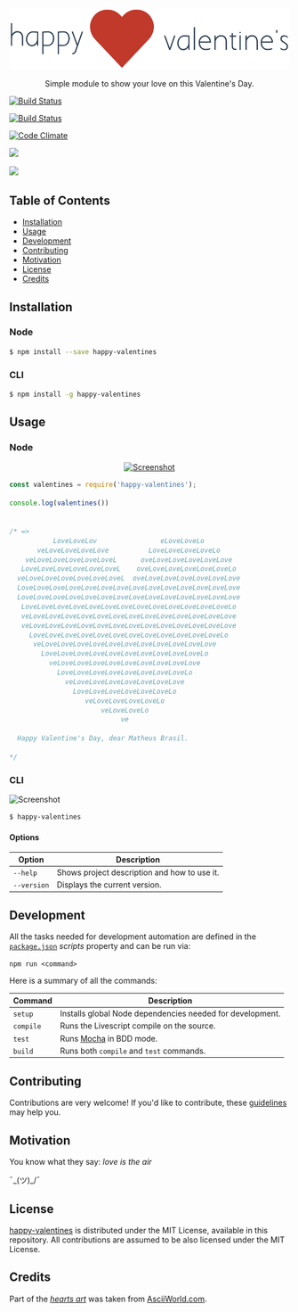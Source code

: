 <p align="center">
  <a href="">
    <img alt="Logo" src="logo.png" width="600px">
  </a>
</p>

<p align="center">
  Simple module to show your love on this Valentine's Day.
</p>

<p align="center">

  <a href="https://codeship.com/projects/"><img alt="Build Status" src="https://codeship.com/projects"></a>

  <a href="https://travis-ci.org/mabrasil/happy-valentines"><img alt="Build Status" src="https://travis-ci.org/mabrasil/happy-valentines.svg?branch=master"></a>

  <a href="https://codeclimate.com/github/mabrasil/happy-valentines"><img alt="Code Climate" src="https://codeclimate.com/github/mabrasil/happy-valentines/badges/gpa.svg"/></a>

  <a href="https://david-dm.org/mabrasil/happy-valentines" title="Dependency status"><img src="https://david-dm.org/mabrasil/happy-valentines.svg"/></a>

  <a href="https://david-dm.org/mabrasil/happy-valentines#info=devDependencies" title="devDependency status"><img src="https://david-dm.org/mabrasil/happy-valentines/dev-status.svg"/></a>

</p>

## Table of Contents

- [Installation](#installation)
- [Usage](#usage)
- [Development](#development)
- [Contributing](#contributing)
- [Motivation](#motivation)
- [License](#license)
- [Credits](#credits)

## Installation

### Node

```sh
$ npm install --save happy-valentines
```

### CLI

```sh
$ npm install -g happy-valentines
```

## Usage

### Node

<p align="center">
  <a href="">
    <img alt="Screenshot" src="http://i.imgur.com/1OMZr5k.png" width="900px">
  </a>
</p>

```js
const valentines = require('happy-valentines');

console.log(valentines())


/* =>
           LoveLoveLov                eLoveLoveLo
       veLoveLoveLoveLove          LoveLoveLoveLoveLo
    veLoveLoveLoveLoveLoveL      oveLoveLoveLoveLoveLove
   LoveLoveLoveLoveLoveLoveL    oveLoveLoveLoveLoveLoveLo
  veLoveLoveLoveLoveLoveLoveL  oveLoveLoveLoveLoveLoveLove
  LoveLoveLoveLoveLoveLoveLoveLoveLoveLoveLoveLoveLoveLove
  LoveLoveLoveLoveLoveLoveLoveLoveLoveLoveLoveLoveLoveLove
   LoveLoveLoveLoveLoveLoveLoveLoveLoveLoveLoveLoveLoveLo
   veLoveLoveLoveLoveLoveLoveLoveLoveLoveLoveLoveLoveLove
   veLoveLoveLoveLoveLoveLoveLoveLoveLoveLoveLoveLoveLove
     LoveLoveLoveLoveLoveLoveLoveLoveLoveLoveLoveLoveLo
      veLoveLoveLoveLoveLoveLoveLoveLoveLoveLoveLove
        LoveLoveLoveLoveLoveLoveLoveLoveLoveLoveLo
          veLoveLoveLoveLoveLoveLoveLoveLoveLove
            LoveLoveLoveLoveLoveLoveLoveLoveLo
              veLoveLoveLoveLoveLoveLoveLove
                LoveLoveLoveLoveLoveLoveLo
                   veLoveLoveLoveLoveLo
                       veLoveLoveLo
                            ve

  Happy Valentine's Day, dear Matheus Brasil.

*/
```

### CLI

![Screenshot](http://i.imgur.com/8wXTrc0.gif)

```sh
$ happy-valentines
```

#### Options

| **Option**  |               **Description**                |
|-------------|----------------------------------------------|
| `--help`    | Shows project description and how to use it. |
| `--version` | Displays the current version.                |

## Development

All the tasks needed for development automation are defined in the
[`package.json`](package.json) *scripts* property and can be run via:

`npm run <command>`

Here is a summary of all the commands:

|  **Command**  |                                     **Description**                                      |
|---------------|------------------------------------------------------------------------------------------|
| `setup`       | Installs global Node dependencies needed for development.                                |
| `compile`     | Runs the Livescript compile on the source.                                               |
| `test`        | Runs [Mocha](https://mochajs.org/) in BDD mode.                                          |
| `build`       | Runs both `compile` and `test` commands.                                                 |

## Contributing

Contributions are very welcome! If you'd like to contribute, these
[guidelines](CONTRIBUTING.md) may help you.

## Motivation

You know what they say: *love is the air*

¯\_(ツ)_/¯

## License

[happy-valentines](https://github.com/mabrasil/happy-valentines) is distributed under
the MIT License, available in this repository. All contributions are assumed to
be also licensed under the MIT License.

## Credits

Part of the [*hearts art*](hearts.json) was taken from
[AsciiWorld.com](http://www.asciiworld.com/-Hearts-.html).
